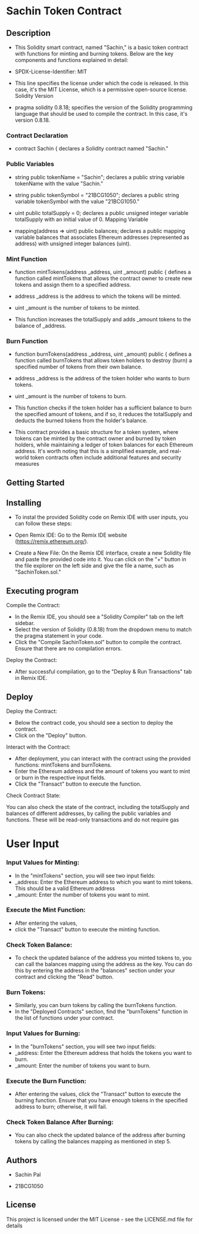 # Sachin Token Contract



## Description

- This Solidity smart contract, named "Sachin," is a basic token contract with functions for minting and burning tokens. Below are the key components and functions explained in detail:

- SPDX-License-Identifier: MIT

- This line specifies the license under which the code is released. In this case, it's the MIT License, which is a permissive open-source license.
Solidity Version

- pragma solidity 0.8.18; specifies the version of the Solidity programming language that should be used to compile the contract. In this case, it's version 0.8.18.

### Contract Declaration

- contract Sachin { declares a Solidity contract named "Sachin."


### Public Variables

- string public tokenName = "Sachin"; declares a public string variable tokenName with the value "Sachin."

- string public tokenSymbol = "21BCG1050"; declares a public string variable tokenSymbol with the value "21BCG1050."

- uint public totalSupply = 0; declares a public unsigned integer variable totalSupply with an initial value of 0.
Mapping Variable

- mapping(address => uint) public balances; declares a public mapping variable balances that associates Ethereum addresses (represented as address) with unsigned 
integer balances (uint).

### Mint Function

- function mintTokens(address _address, uint _amount) public { defines a function called mintTokens that allows the contract owner to create new tokens and assign them to a specified address.

- address _address is the address to which the tokens will be minted.
- uint _amount is the number of tokens to be minted.
- This function increases the totalSupply and adds _amount tokens to the balance of _address.

### Burn Function

- function burnTokens(address _address, uint _amount) public { defines a function called burnTokens that allows token holders to destroy (burn) a specified number of tokens from their own balance.

- address _address is the address of the token holder who wants to burn tokens.

- uint _amount is the number of tokens to burn.

- This function checks if the token holder has a sufficient balance to burn the specified amount of tokens, and if so, it reduces the totalSupply and deducts the burned tokens from the holder's balance.

- This contract provides a basic structure for a token system, where tokens can be minted by the contract owner and burned by token holders, while maintaining a ledger of token balances for each Ethereum address. It's worth noting that this is a simplified example, and real-world token contracts often include additional features and security measures

## Getting Started


## Installing 

- To instal the provided Solidity code on Remix IDE with user inputs, you can follow these steps:

- Open Remix IDE: Go to the Remix IDE website (https://remix.ethereum.org/).

- Create a New File: On the Remix IDE interface, create a new Solidity file and paste the provided code into it. You can click on the "+" button in the file explorer on the left side and give the file a name, such as "SachinToken.sol."


## Executing program

Compile the Contract:

- In the Remix IDE, you should see a "Solidity Compiler" tab on the left sidebar.
- Select the version of Solidity (0.8.18) from the dropdown menu to match the pragma statement in your code.
- Click the "Compile SachinToken.sol" button to compile the contract. Ensure that there are no compilation errors.

  
Deploy the Contract:

- After successful compilation, go to the "Deploy & Run Transactions" tab in Remix IDE.



## Deploy

Deploy the Contract:

- Below the contract code, you should see a section to deploy the contract.
- Click on the "Deploy" button.

Interact with the Contract:

- After deployment, you can interact with the contract using the provided functions: mintTokens and burnTokens.
- Enter the Ethereum address and the amount of tokens you want to mint or burn in the respective input fields.
- Click the "Transact" button to execute the function.


Check Contract State:

You can also check the state of the contract, including the totalSupply and balances of different addresses, by calling the public variables and functions. These will be read-only transactions and do not require gas

# User Input

### Input Values for Minting:


- In the "mintTokens" section, you will see two input fields:
- _address: Enter the Ethereum address to which you want to mint tokens. This should be a valid Ethereum address 
- _amount: Enter the number of tokens you want to mint.


### Execute the Mint Function:

- After entering the values,
- click the "Transact" button to execute the minting function. 


### Check Token Balance:

- To check the updated balance of the address you minted tokens to, you can call the balances mapping using the address as the key. You can do this by entering the address in the "balances" section under your contract and clicking the "Read" button.


### Burn Tokens:

- Similarly, you can burn tokens by calling the burnTokens function.
- In the "Deployed Contracts" section, find the "burnTokens" function in the list of functions under your contract.

 ### Input Values for Burning:

- In the "burnTokens" section, you will see two input fields:
- _address: Enter the Ethereum address that holds the tokens you want to burn.
- _amount: Enter the number of tokens you want to burn.


### Execute the Burn Function:

- After entering the values, click the "Transact" button to execute the burning function. Ensure that you have enough tokens in the specified address to burn; otherwise, it will fail.


### Check Token Balance After Burning:

- You can also check the updated balance of the address after burning tokens by calling the balances mapping as mentioned in step 5.


## Authors

- Sachin Pal

- 21BCG1050


## License

This project is licensed under the MIT License - see the LICENSE.md file for details
